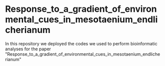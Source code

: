 # Response_to_a_gradient_of_environmental_cues_in_mesotaenium_endlicherianum
In this repository we deployed the codes we used to perform bioinformatic analyses for the paper "Response_to_a_gradient_of_environmental_cues_in_mesotaenium_endlicherianum"
